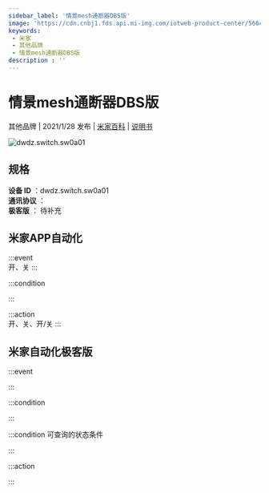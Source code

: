 ```yaml
---
sidebar_label: '情景mesh通断器DBS版'
image: 'https://cdn.cnbj1.fds.api.mi-img.com/iotweb-product-center/5664df9633b7c2f323d4068e0273077e_中性mesh通断器168图.png?GalaxyAccessKeyId=AKVGLQWBOVIRQ3XLEW&Expires=9223372036854775807&Signature=L5bSHuowIHJrsGpbEx1eaXptHK4='
keywords: 
 - 米家
 - 其他品牌
 - 情景mesh通断器DBS版
description : ''
---
```

# 情景mesh通断器DBS版

其他品牌 | 2021/1/28 发布 | [米家百科](https://home.mi.com/webapp/content/baike/product/index.html?model=dwdz.switch.sw0a01) | [说明书](https://home.mi.com/views/introduction.html?model=dwdz.switch.sw0a01&region=cn)

![dwdz.switch.sw0a01](https://cdn.cnbj1.fds.api.mi-img.com/iotweb-product-center/5664df9633b7c2f323d4068e0273077e_中性mesh通断器168图.png?GalaxyAccessKeyId=AKVGLQWBOVIRQ3XLEW&Expires=9223372036854775807&Signature=L5bSHuowIHJrsGpbEx1eaXptHK4=)

## 规格  
> 
**设备 ID** ：dwdz.switch.sw0a01  
**通讯协议** ：  
**极客版**  ： 待补充 


## 米家APP自动化  

:::event  
开、关
:::

:::condition  

:::

:::action   
开、关、开/关
:::

## 米家自动化极客版  

:::event  

:::

:::condition  

:::

:::condition 可查询的状态条件  

:::

:::action  

:::

        
